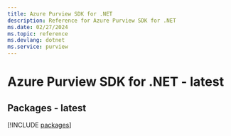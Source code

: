```yaml
---
title: Azure Purview SDK for .NET
description: Reference for Azure Purview SDK for .NET
ms.date: 02/27/2024
ms.topic: reference
ms.devlang: dotnet
ms.service: purview
---
```

# Azure Purview SDK for .NET - latest
## Packages - latest
[!INCLUDE [packages](purview-index.md)]